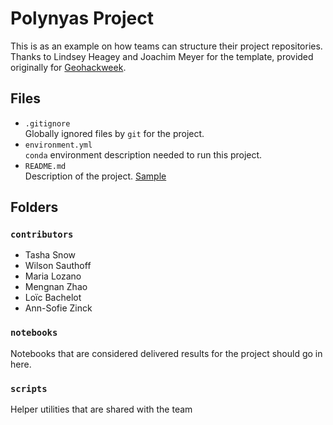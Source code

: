 # Polynyas Project

This is as an example on how teams can structure their project repositories. Thanks to Lindsey Heagey and Joachim Meyer for the template, provided originally for [Geohackweek](https://github.com/geohackweek/sample_project_repository).

## Files

* `.gitignore`
<br> Globally ignored files by `git` for the project.
* `environment.yml`
<br> `conda` environment description needed to run this project.
* `README.md`
<br> Description of the project. [Sample](https://geohackweek.github.io/wiki/github_project_management.html#project-guidelines)

## Folders

### `contributors`
* Tasha Snow
* Wilson Sauthoff
* Maria Lozano
* Mengnan Zhao
* Loïc Bachelot
* Ann-Sofie Zinck

### `notebooks`
Notebooks that are considered delivered results for the project should go in
here.

### `scripts`
Helper utilities that are shared with the team

